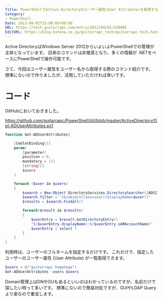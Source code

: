 ```yaml
---
Title: PowerShellでActive Directoryのユーザー属性(User Attribute)を取得する
Category:
- PowerShell
Date: 2013-09-02T23:09:05+09:00
URL: https://tech.guitarrapc.com/entry/2013/09/02/230905
EditURL: https://blog.hatena.ne.jp/guitarrapc_tech/guitarrapc-tech.hatenablog.com/atom/entry/6802418398341016611
---
```


<!--
Date: 2013-09-02T23:09:05+09:00
URL: https://tech.guitarrapc.com/entry/2013/09/02/230905
-->

Active DirectoryはWindows Server 2012からいよいよPowerShellでの管理が主体となっています。
旧来のコマンドは非推奨となり、多くの情報が .NETをベースにPowerShellで操作可能です。

さて、今回はユーザー属性をユーザー名から取得する際のコマンド紹介です。
標準にないので作りましたが、活用していただければ幸いです。

# コード

GitHubにおいておきました。

https://github.com/guitarrapc/PowerShellUtil/blob/master/ActiveDirectory/Get-ADUserAttributes.ps1

```ps1
function Get-ADUserAttributes{

    [CmdletBinding()]
    param(
        [parameter(
        position = 0,
        mandatory = 1)]
        [string[]]
        $users
    )

    foreach ($user in $users)
    {
        $search = New-Object DirectoryServices.DirectorySearcher([ADSI]"")
        $search.filter = "(&(objectClass=user)(displayName=$user))"
        $results = $search.Findall()

        foreach($result in $results)
        {
            $userEntry = $result.GetDirectoryEntry()
            "$($userEntry.displayName):$($userEntry.sAMAccountName)"
            $userEntry | select *
        }
    }
}
```

利用時は、ユーザーのフルネームを指定するだけです。
これだけで、指定したユーザーのユーザー属性 (User Attribute) が一覧取得できます。

```ps1
$users = @("guitarrapc hogehoge")
Get-ADUserAttributes -users $users
```


Domain管理上はDNやOUもあるといいのはわかっているのですが、名前だけで探したい時って多いです。
標準にないので簡易対処ですが、GUIやLDAP Queryより楽なので重宝します。
